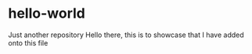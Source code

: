 # hello-world
Just another repository 
Hello there, this is to showcase that I have added onto this file 
